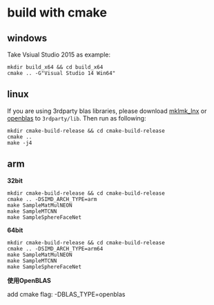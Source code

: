 # build with cmake

## windows

Take Vsiual Studio 2015 as example:

```shell
mkdir build_x64 && cd build_x64
cmake .. -G"Visual Studio 14 Win64"
```

## linux

If you are using 3rdparty blas libraries, please download [mklmk_lnx](https://github.com/intel/mkl-dnn/releases/download/v0.17.2/mklml_lnx_2019.0.1.20181227.tgz) or [openblas](https://www.openblas.net/) to `3rdparty/lib`. Then run as following:

```shell
mkdir cmake-build-release && cd cmake-build-release
cmake .. 
make -j4
```

## arm

**32bit**
```shell
mkdir cmake-build-release && cd cmake-build-release
cmake .. -DSIMD_ARCH_TYPE=arm
make SampleMatMulNEON
make SampleMTCNN
make SampleSphereFaceNet
```

**64bit**
```shell
mkdir cmake-build-release && cd cmake-build-release
cmake .. -DSIMD_ARCH_TYPE=arm64
make SampleMatMulNEON
make SampleMTCNN
make SampleSphereFaceNet
```

**使用OpenBLAS**

add cmake flag: -DBLAS_TYPE=openblas
